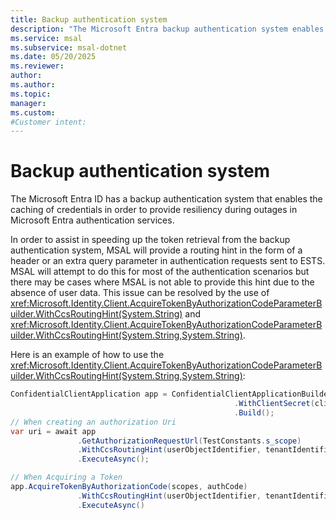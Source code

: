 ```yaml
---
title: Backup authentication system
description: "The Microsoft Entra backup authentication system enables the caching of credentials processed by the Evolved Security Token Service (ESTS) in order to provide resiliency during outages in Microsoft Entra authentication services."
ms.service: msal
ms.subservice: msal-dotnet
ms.date: 05/20/2025
ms.reviewer: 
author: 
ms.author: 
ms.topic: 
manager: 
ms.custom: 
#Customer intent: 
---
```


# Backup authentication system

The Microsoft Entra ID has a backup authentication system that enables the caching of credentials in order to provide resiliency during outages in Microsoft Entra authentication services.

In order to assist in speeding up the token retrieval from the backup authentication system, MSAL will provide a routing hint in the form of a header or an extra query parameter in authentication requests sent to ESTS. MSAL will attempt to do this for most of the authentication scenarios but there may be cases where MSAL is not able to provide this hint due to the absence of user data. This issue can be resolved by the use of <xref:Microsoft.Identity.Client.AcquireTokenByAuthorizationCodeParameterBuilder.WithCcsRoutingHint(System.String)> and <xref:Microsoft.Identity.Client.AcquireTokenByAuthorizationCodeParameterBuilder.WithCcsRoutingHint(System.String,System.String)>.

Here is an example of how to use the <xref:Microsoft.Identity.Client.AcquireTokenByAuthorizationCodeParameterBuilder.WithCcsRoutingHint(System.String,System.String)>:

```csharp
ConfidentialClientApplication app = ConfidentialClientApplicationBuilder.Create(TestConstants.ClientId)
                                                  .WithClientSecret(clientSecret)
                                                  .Build();
// When creating an authorization Uri
var uri = await app
               .GetAuthorizationRequestUrl(TestConstants.s_scope)
               .WithCcsRoutingHint(userObjectIdentifier, tenantIdentifier)
               .ExecuteAsync();

// When Acquiring a Token
app.AcquireTokenByAuthorizationCode(scopes, authCode)
               .WithCcsRoutingHint(userObjectIdentifier, tenantIdentifier)
               .ExecuteAsync()
```
